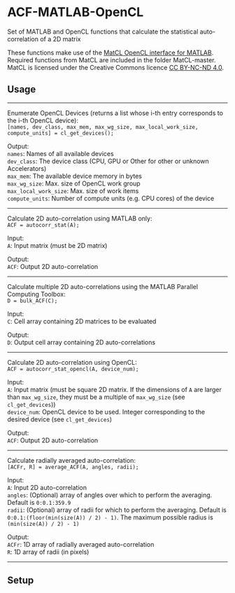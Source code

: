 # ACF-MATLAB-OpenCL
Set of MATLAB and OpenCL functions that calculate the statistical auto-correlation of a 2D matrix

These functions make use of the [MatCL OpenCL interface for MATLAB](https://github.com/IANW-Projects/MatCL). Required functions from MatCL are included in the folder MatCL-master. MatCL is licensed under the Creative Commons licence [CC BY-NC-ND 4.0](https://creativecommons.org/licenses/by-nc-nd/4.0/legalcode).

## Usage
---
Enumerate OpenCL Devices (returns a list whose i-th entry corresponds to the i-th OpenCL device):  
```[names, dev_class, max_mem, max_wg_size, max_local_work_size, compute_units] = cl_get_devices();```  

  Output:  
   `names`: Names of all available devices  
   `dev_class`: The device class (CPU, GPU or Other for other or unknown Accelerators)  
   `max_mem`: The available device memory in bytes  
   `max_wg_size`: Max. size of OpenCL work group  
   `max_local_work_size`: Max. size of work items  
   `compute_units`: Number of compute units (e.g. CPU cores) of the device  
   
---

Calculate 2D auto-correlation using MATLAB only:  
```ACF = autocorr_stat(A);```

  Input:  
   `A`: Input matrix (must be 2D matrix)  
   
  Output:  
   `ACF`: Output 2D auto-correlation  
   
---
Calculate multiple 2D auto-correlations using the MATLAB Parallel Computing Toolbox:  
```D = bulk_ACF(C);```

  Input:  
   `C`: Cell array containing 2D matrices to be evaluated  
   
  Output:  
   `D`: Output cell array containing 2D auto-correlations  

---
Calculate 2D auto-correlation using OpenCL:  
```ACF = autocorr_stat_opencl(A, device_num);```

  Input:  
   `A`: Input matrix (must be square 2D matrix. If the dimensions of `A` are larger than `max_wg_size`, they must be a multiple of `max_wg_size` (see `cl_get_devices`))  
   `device_num`: OpenCL device to be used. Integer corresponding to the desired device (see `cl_get_devices`)  
   
  Output:  
   `ACF`: Output 2D auto-correlation  
   
---
Calculate radially averaged auto-correlation:  
```[ACFr, R] = average_ACF(A, angles, radii);```

  Input:  
   `A`: Input 2D auto-correlation  
   `angles`: (Optional) array of angles over which to perform the averaging. Default is `0:0.1:359.9`  
   `radii`: (Optional) array of radii for which to perform the averaging. Default is `0:0.1:(floor(min(size(A)) / 2) - 1)`. The maximum possible radius is `(min(size(A)) / 2) - 1)`  
   
  Output:  
   `ACFr`: 1D array of radially averaged auto-correlation  
   `R`: 1D array of radii (in pixels)  
   
---
## Setup

